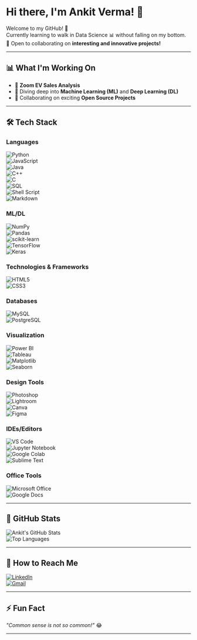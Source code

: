 # Hi there, I'm Ankit Verma! 👋  

Welcome to my GitHub! 🚀  
Currently learning to walk in Data Science 📊 without falling on my bottom.  
🌟 Open to collaborating on **interesting and innovative projects!**

---

## 📊 **What I'm Working On**  
- 🔭 **Zoom EV Sales Analysis**  
- 🌱 Diving deep into **Machine Learning (ML)** and **Deep Learning (DL)**  
- 💯 Collaborating on exciting **Open Source Projects**  

---

## 🛠️ **Tech Stack**

### **Languages**
![Python](https://img.shields.io/badge/-Python-3776AB?logo=python&logoColor=white)  
![JavaScript](https://img.shields.io/badge/-JavaScript-F7DF1E?logo=javascript&logoColor=black)  
![Java](https://img.shields.io/badge/-Java-007396?logo=java&logoColor=white)  
![C++](https://img.shields.io/badge/-C++-00599C?logo=c%2B%2B&logoColor=white)  
![C](https://img.shields.io/badge/-C-A8B9CC?logo=c&logoColor=white)  
![SQL](https://img.shields.io/badge/-SQL-4479A1?logo=postgresql&logoColor=white)  
![Shell Script](https://img.shields.io/badge/-Shell_Script-4EAA25?logo=gnu-bash&logoColor=white)  
![Markdown](https://img.shields.io/badge/-Markdown-000000?logo=markdown&logoColor=white)  

### **ML/DL**
![NumPy](https://img.shields.io/badge/-NumPy-013243?logo=numpy&logoColor=white)  
![Pandas](https://img.shields.io/badge/-Pandas-150458?logo=pandas&logoColor=white)  
![scikit-learn](https://img.shields.io/badge/-scikit--learn-F7931E?logo=scikit-learn&logoColor=black)  
![TensorFlow](https://img.shields.io/badge/-TensorFlow-FF6F00?logo=tensorflow&logoColor=white)  
![Keras](https://img.shields.io/badge/-Keras-D00000?logo=keras&logoColor=white)  

### **Technologies & Frameworks**
![HTML5](https://img.shields.io/badge/-HTML5-E34F26?logo=html5&logoColor=white)  
![CSS3](https://img.shields.io/badge/-CSS3-1572B6?logo=css3&logoColor=white)  

### **Databases**
![MySQL](https://img.shields.io/badge/-MySQL-4479A1?logo=mysql&logoColor=white)  
![PostgreSQL](https://img.shields.io/badge/-PostgreSQL-336791?logo=postgresql&logoColor=white)  

### **Visualization**
![Power BI](https://img.shields.io/badge/-Power_BI-F2C811?logo=powerbi&logoColor=black)  
![Tableau](https://img.shields.io/badge/-Tableau-E97627?logo=tableau&logoColor=white)  
![Matplotlib](https://img.shields.io/badge/-Matplotlib-11557C?logo=python&logoColor=white)  
![Seaborn](https://img.shields.io/badge/-Seaborn-4C8CAF?logo=python&logoColor=white)  

### **Design Tools**
![Photoshop](https://img.shields.io/badge/-Photoshop-31A8FF?logo=adobe-photoshop&logoColor=white)  
![Lightroom](https://img.shields.io/badge/-Lightroom-31A8FF?logo=adobe-lightroom&logoColor=white)  
![Canva](https://img.shields.io/badge/-Canva-00C4CC?logo=canva&logoColor=white)  
![Figma](https://img.shields.io/badge/-Figma-F24E1E?logo=figma&logoColor=white)  

### **IDEs/Editors**
![VS Code](https://img.shields.io/badge/-VS_Code-0078D4?logo=visual-studio-code&logoColor=white)  
![Jupyter Notebook](https://img.shields.io/badge/-Jupyter-EEA320?logo=jupyter&logoColor=black)  
![Google Colab](https://img.shields.io/badge/-Google_Colab-F9AB00?logo=google-colab&logoColor=black)  
![Sublime Text](https://img.shields.io/badge/-Sublime_Text-FF9800?logo=sublime-text&logoColor=white)  

### **Office Tools**
![Microsoft Office](https://img.shields.io/badge/-Microsoft_Office-D83B01?logo=microsoft-office&logoColor=white)  
![Google Docs](https://img.shields.io/badge/-Google_Docs-4285F4?logo=google-docs&logoColor=white)  

---

## 🌟 **GitHub Stats**
![Ankit's GitHub Stats](https://github-readme-stats.vercel.app/api?username=ankit-verma&show_icons=true&theme=radical)  
![Top Languages](https://github-readme-stats.vercel.app/api/top-langs/?username=ankit-verma&layout=compact&theme=radical)  

---

## 📣 **How to Reach Me**  
[![LinkedIn](https://img.shields.io/badge/-LinkedIn-0077B5?logo=linkedin&logoColor=white)](https://linkedin.com)  
[![Gmail](https://img.shields.io/badge/-Gmail-D14836?logo=gmail&logoColor=white)](mailto:your_email@gmail.com)  

---

## ⚡ **Fun Fact**  
*"Common sense is not so common!"* 😂  

---
